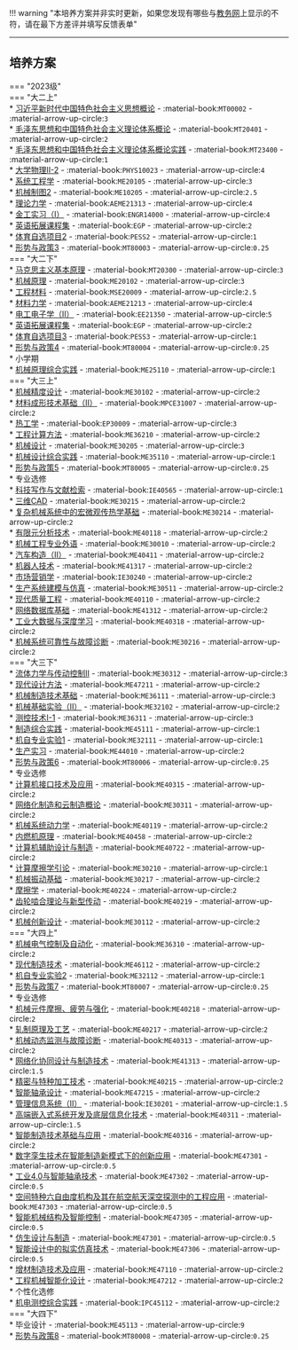 !!! warning "本培养方案并非实时更新，如果您发现有哪些与[教务网](https://my.cqu.edu.cn)上显示的不符，请在最下方差评并填写反馈表单"

---

## 培养方案  

=== "2023级"  
    === "大二上"  
        * [习近平新时代中国特色社会主义思想概论](../../../课程/习近平新时代中国特色社会主义思想概论.md) - :material-book:`MT00002` - :material-arrow-up-circle:`3`  
        * [毛泽东思想和中国特色社会主义理论体系概论](../../../课程/毛泽东思想和中国特色社会主义理论体系概论.md) - :material-book:`MT20401` - :material-arrow-up-circle:`2`  
        * [毛泽东思想和中国特色社会主义理论体系概论实践](../../../课程/毛泽东思想和中国特色社会主义理论体系概论实践.md) - :material-book:`MT23400` - :material-arrow-up-circle:`1`  
        * [大学物理Ⅱ-2](../../../课程/大学物理.md) - :material-book:`PHYS10023` - :material-arrow-up-circle:`4`  
        * [系统工程学](../../../课程/系统工程学.md) - :material-book:`ME20105` - :material-arrow-up-circle:`3`  
        * [机械制图2](../../../课程/机械制图.md) - :material-book:`ME10205` - :material-arrow-up-circle:`2.5`  
        * [理论力学](../../../课程/理论力学.md) - :material-book:`AEME21313` - :material-arrow-up-circle:`4`  
        * [金工实习（Ⅰ）](../../../课程/金工实习.md) - :material-book:`ENGR14000` - :material-arrow-up-circle:`4`  
        * [英语拓展课程集](../../../课程/英语.md) - :material-book:`EGP` - :material-arrow-up-circle:`2`  
        * [体育自选项目2](../../../课程/体育.md) - :material-book:`PESS2` - :material-arrow-up-circle:`1`  
        * [形势与政策3](../../../课程/形势与政策.md) - :material-book:`MT80003` - :material-arrow-up-circle:`0.25`  
    === "大二下"  
        * [马克思主义基本原理](../../../课程/马克思主义基本原理.md) - :material-book:`MT20300` - :material-arrow-up-circle:`3`  
        * [机械原理](../../../课程/机械原理.md) - :material-book:`ME20102` - :material-arrow-up-circle:`3`  
        * [工程材料](../../../课程/工程材料.md) - :material-book:`MSE20009` - :material-arrow-up-circle:`2.5`  
        * [材料力学](../../../课程/材料力学.md) - :material-book:`AEME21213` - :material-arrow-up-circle:`4`  
        * [电工电子学（Ⅱ）](../../../课程/电工电子学.md) - :material-book:`EE21350` - :material-arrow-up-circle:`5`  
        * [英语拓展课程集](../../../课程/英语.md) - :material-book:`EGP` - :material-arrow-up-circle:`2`  
        * [体育自选项目3](../../../课程/体育.md) - :material-book:`PESS3` - :material-arrow-up-circle:`1`  
        * [形势与政策4](../../../课程/形势与政策.md) - :material-book:`MT80004` - :material-arrow-up-circle:`0.25`  
        * 小学期  
            * [机械原理综合实践](../../../课程/机械原理综合实践.md) - :material-book:`ME25110` - :material-arrow-up-circle:`1`  
    === "大三上"  
        * [机械精度设计](../../../课程/机械精度设计.md) - :material-book:`ME30102` - :material-arrow-up-circle:`2`  
        * [材料成形技术基础（Ⅱ）](../../../课程/材料成形技术基础.md) - :material-book:`MPCE31007` - :material-arrow-up-circle:`2`  
        * [热工学](../../../课程/热工学.md) - :material-book:`EP30009` - :material-arrow-up-circle:`3`  
        * [工程计算方法](../../../课程/工程计算方法.md) - :material-book:`ME36210` - :material-arrow-up-circle:`2`  
        * [机械设计](../../../课程/机械设计.md) - :material-book:`ME30205` - :material-arrow-up-circle:`3`  
        * [机械设计综合实践](../../../课程/机械设计综合实践.md) - :material-book:`ME35110` - :material-arrow-up-circle:`1`  
        * [形势与政策5](../../../课程/形势与政策.md) - :material-book:`MT80005` - :material-arrow-up-circle:`0.25`  
        * 专业选修  
            * [科技写作与文献检索](../../../课程/科技写作与文献检索.md) - :material-book:`IE40565` - :material-arrow-up-circle:`1`  
            * [三维CAD](../../../课程/三维CAD.md) - :material-book:`ME30215` - :material-arrow-up-circle:`2`  
            * [复杂机械系统中的宏微观传热学基础](../../../课程/复杂机械系统中的宏微观传热学基础.md) - :material-book:`ME30214` - :material-arrow-up-circle:`2`  
            * [有限元分析技术](../../../课程/有限元分析技术.md) - :material-book:`ME40118` - :material-arrow-up-circle:`2`  
            * [机械工程专业外语](../../../课程/机械工程专业外语.md) - :material-book:`ME30010` - :material-arrow-up-circle:`2`  
            * [汽车构造（Ⅱ）](../../../课程/汽车构造.md) - :material-book:`ME40411` - :material-arrow-up-circle:`2`  
            * [机器人技术](../../../课程/机器人技术.md) - :material-book:`ME41317` - :material-arrow-up-circle:`2`  
            * [市场营销学](../../../课程/市场营销学.md) - :material-book:`IE30240` - :material-arrow-up-circle:`2`  
            * [生产系统建模与仿真](../../../课程/生产系统建模与仿真.md) - :material-book:`ME30511` - :material-arrow-up-circle:`2`  
            * [现代质量工程](../../../课程/现代质量工程.md) - :material-book:`ME40110` - :material-arrow-up-circle:`2`  
            * [网络数据库基础](../../../课程/网络数据库基础.md) - :material-book:`ME41312` - :material-arrow-up-circle:`2`  
            * [工业大数据与深度学习](../../../课程/工业大数据与深度学习.md) - :material-book:`ME40318` - :material-arrow-up-circle:`2`  
            * [机械系统可靠性与故障诊断](../../../课程/机械系统可靠性与故障诊断.md) - :material-book:`ME30216` - :material-arrow-up-circle:`2`  
    === "大三下"  
        * [流体力学与传动控制Ⅱ](../../../课程/流体力学与传动控制.md) - :material-book:`ME30312` - :material-arrow-up-circle:`3`  
        * [现代设计方法](../../../课程/现代设计方法.md) - :material-book:`ME47211` - :material-arrow-up-circle:`2`  
        * [机械制造技术基础](../../../课程/机械制造技术基础.md) - :material-book:`ME36111` - :material-arrow-up-circle:`3`  
        * [机械基础实验（Ⅱ）](../../../课程/机械基础实验.md) - :material-book:`ME32102` - :material-arrow-up-circle:`2`  
        * [测控技术I-1](../../../课程/测控技术.md) - :material-book:`ME36311` - :material-arrow-up-circle:`3`  
        * [制造综合实践](../../../课程/制造综合实践.md) - :material-book:`ME45111` - :material-arrow-up-circle:`1`  
        * [机自专业实验1](../../../课程/机自专业实验.md) - :material-book:`ME32111` - :material-arrow-up-circle:`1`  
        * [生产实习](../../../课程/生产实习.md) - :material-book:`ME44010` - :material-arrow-up-circle:`2`  
        * [形势与政策6](../../../课程/形势与政策.md) - :material-book:`MT80006` - :material-arrow-up-circle:`0.25`  
        * 专业选修  
            * [计算机接口技术及应用](../../../课程/计算机接口技术及应用.md) - :material-book:`ME40315` - :material-arrow-up-circle:`2`  
            * [网络化制造和云制造概论](../../../课程/网络化制造和云制造概论.md) - :material-book:`ME30311` - :material-arrow-up-circle:`2`  
            * [机械系统动力学](../../../课程/机械系统动力学.md) - :material-book:`ME40119` - :material-arrow-up-circle:`2`  
            * [内燃机原理](../../../课程/内燃机原理.md) - :material-book:`ME40458` - :material-arrow-up-circle:`2`  
            * [计算机辅助设计与制造](../../../课程/计算机辅助设计与制造.md) - :material-book:`ME40722` - :material-arrow-up-circle:`2`  
            * [计算摩擦学引论](../../../课程/计算摩擦学引论.md) - :material-book:`ME30210` - :material-arrow-up-circle:`1`  
            * [机械振动基础](../../../课程/机械振动基础.md) - :material-book:`ME30217` - :material-arrow-up-circle:`2`  
            * [摩擦学](../../../课程/摩擦学.md) - :material-book:`ME40224` - :material-arrow-up-circle:`2`  
            * [齿轮啮合理论与新型传动](../../../课程/齿轮啮合理论与新型传动.md) - :material-book:`ME40219` - :material-arrow-up-circle:`2`  
            * [机械创新设计](../../../课程/机械创新设计.md) - :material-book:`ME30112` - :material-arrow-up-circle:`2`  
    === "大四上"  
        * [机械电气控制及自动化](../../../课程/机械电气控制及自动化.md) - :material-book:`ME36310` - :material-arrow-up-circle:`2`  
        * [现代制造技术](../../../课程/现代制造技术.md) - :material-book:`ME46112` - :material-arrow-up-circle:`2`  
        * [机自专业实验2](../../../课程/机自专业实验.md) - :material-book:`ME32112` - :material-arrow-up-circle:`1`  
        * [形势与政策7](../../../课程/形势与政策.md) - :material-book:`MT80007` - :material-arrow-up-circle:`0.25`  
        * 专业选修  
            * [机械元件摩擦、疲劳与强化](../../../课程/机械元件摩擦、疲劳与强化.md) - :material-book:`ME40218` - :material-arrow-up-circle:`2`  
            * [轧制原理及工艺](../../../课程/轧制原理及工艺.md) - :material-book:`ME40217` - :material-arrow-up-circle:`2`  
            * [机械动态监测与故障诊断](../../../课程/机械动态监测与故障诊断.md) - :material-book:`ME40313` - :material-arrow-up-circle:`2`  
            * [网络化协同设计与制造技术](../../../课程/网络化协同设计与制造技术.md) - :material-book:`ME41313` - :material-arrow-up-circle:`1.5`  
            * [精密与特种加工技术](../../../课程/精密与特种加工技术.md) - :material-book:`ME40215` - :material-arrow-up-circle:`2`  
            * [智能轴承设计](../../../课程/智能轴承设计.md) - :material-book:`ME47215` - :material-arrow-up-circle:`2`  
            * [管理信息系统（Ⅱ）](../../../课程/管理信息系统.md) - :material-book:`IE30201` - :material-arrow-up-circle:`1.5`  
            * [高端嵌入式系统开发及底层信息化技术](../../../课程/高端嵌入式系统开发及底层信息化技术.md) - :material-book:`ME40311` - :material-arrow-up-circle:`1.5`  
            * [智能制造技术基础与应用](../../../课程/智能制造技术基础与应用.md) - :material-book:`ME40316` - :material-arrow-up-circle:`2`  
            * [数字孪生技术在智能制造新模式下的创新应用](../../../课程/数字孪生技术在智能制造新模式下的创新应用.md) - :material-book:`ME47301` - :material-arrow-up-circle:`0.5`  
            * [工业4.0与智能轴承技术](../../../课程/工业4.0与智能轴承技术.md) - :material-book:`ME47302` - :material-arrow-up-circle:`0.5`  
            * [空间特种六自由度机构及其在航空航天深空探测中的工程应用](../../../课程/空间特种六自由度机构及其在航空航天深空探测中的工程应用.md) - :material-book:`ME47303` - :material-arrow-up-circle:`0.5`  
            * [智能机械结构及智能控制](../../../课程/智能机械结构及智能控制.md) - :material-book:`ME47305` - :material-arrow-up-circle:`0.5`  
            * [仿生设计与制造](../../../课程/仿生设计与制造.md) - :material-book:`ME47301` - :material-arrow-up-circle:`0.5`  
            * [智能设计中的拟实仿真技术](../../../课程/智能设计中的拟实仿真技术.md) - :material-book:`ME47306` - :material-arrow-up-circle:`0.5`  
            * [增材制造技术及应用](../../../课程/增材制造技术及应用.md) - :material-book:`ME47110` - :material-arrow-up-circle:`2`  
            * [工程机械智能化设计](../../../课程/工程机械智能化设计.md) - :material-book:`ME47212` - :material-arrow-up-circle:`2`  
        * 个性化选修  
            * [机电测控综合实践](../../../课程/机电测控综合实践.md) - :material-book:`IPC45112` - :material-arrow-up-circle:`2`  
    === "大四下"  
        * 毕业设计 - :material-book:`ME45113` - :material-arrow-up-circle:`9`  
        * [形势与政策8](../../../课程/形势与政策.md) - :material-book:`MT80008` - :material-arrow-up-circle:`0.25`  